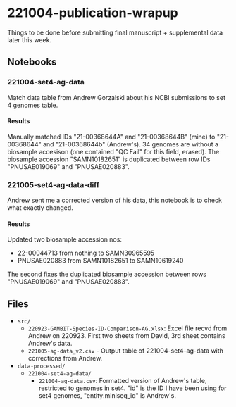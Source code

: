 # 221004-publication-wrapup

Things to be done before submitting final manuscript + supplemental data later this week.


## Notebooks

### 221004-set4-ag-data

Match data table from Andrew Gorzalski about his NCBI submissions to set 4 genomes table.

#### Results

Manually matched IDs "21-00368644A" and "21-00368644B" (mine) to "21-00368644" and "21-00368644b" (Andrew's).
34 genomes are without a biosample accesison (one contained "QC Fail" for this field, erased).
The biosample accession "SAMN10182651" is duplicated between row IDs "PNUSAE019069" and "PNUSAE020883".


### 221005-set4-ag-data-diff

Andrew sent me a corrected version of his data, this notebook is to check what exactly changed.

#### Results

Updated two biosample accession nos:

* 22-00044713 from nothing to SAMN30965595
* PNUSAE020883 from SAMN10182651 to SAMN10619240

The second fixes the duplicated biosample accession between rows "PNUSAE019069" and "PNUSAE020883".


## Files


* `src/`
  * `220923-GAMBIT-Species-ID-Comparison-AG.xlsx`: Excel file recvd from Andrew on 220923. First two sheets from David, 3rd sheet contains Andrew's data.
  * `221005-ag-data_v2.csv` - Output table of 221004-set4-ag-data with corrections from Andrew.
* `data-processed/`
  * `221004-set4-ag-data/`
    * `221004-ag-data.csv`: Formatted version of Andrew's table, restricted to genomes in set4. "id" is the ID I have been using for set4 genomes, "entity:miniseq_id" is Andrew's.